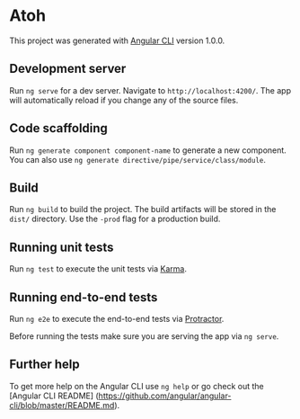 # Atoh

This project was generated with [Angular CLI](https://github.com/angular/angular-cli) version 1.0.0.


## Development server

Run `ng serve` for a dev server. Navigate to `http://localhost:4200/`. 
The app will automatically reload if you change any of the source files.


## Code scaffolding

Run `ng generate component component-name` to generate a new component. 
You can also use `ng generate directive/pipe/service/class/module`.


## Build

Run `ng build` to build the project. 
The build artifacts will be stored in the `dist/` directory. 
Use the `-prod` flag for a production build.


## Running unit tests

Run `ng test` to execute the unit tests via [Karma](https://karma-runner.github.io).


## Running end-to-end tests

Run `ng e2e` to execute the end-to-end tests via [Protractor](http://www.protractortest.org/).

Before running the tests make sure you are serving the app via `ng serve`.


## Further help

To get more help on the Angular CLI use `ng help` or go check out the [Angular CLI README]
(https://github.com/angular/angular-cli/blob/master/README.md).
